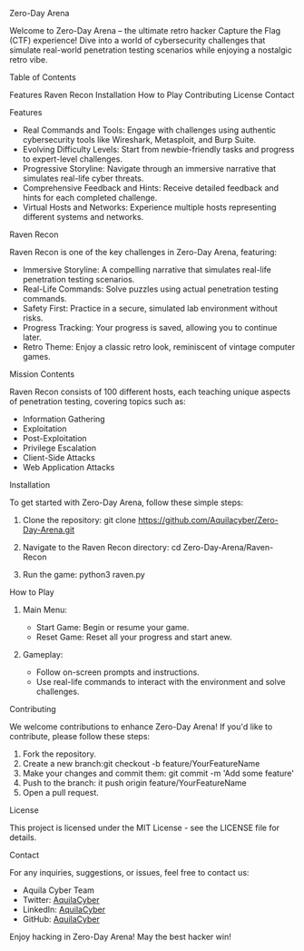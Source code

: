
Zero-Day Arena

Welcome to Zero-Day Arena – the ultimate retro hacker Capture the Flag (CTF) experience! Dive into a world of cybersecurity challenges that simulate real-world penetration testing scenarios while enjoying a nostalgic retro vibe.

Table of Contents

Features
Raven Recon
Installation
How to Play
Contributing
License
Contact

Features

- Real Commands and Tools: Engage with challenges using authentic cybersecurity tools like Wireshark, Metasploit, and Burp Suite.
- Evolving Difficulty Levels: Start from newbie-friendly tasks and progress to expert-level challenges.
- Progressive Storyline: Navigate through an immersive narrative that simulates real-life cyber threats.
- Comprehensive Feedback and Hints: Receive detailed feedback and hints for each completed challenge.
- Virtual Hosts and Networks: Experience multiple hosts representing different systems and networks.

Raven Recon

Raven Recon is one of the key challenges in Zero-Day Arena, featuring:

- Immersive Storyline: A compelling narrative that simulates real-life penetration testing scenarios.
- Real-Life Commands: Solve puzzles using actual penetration testing commands.
- Safety First: Practice in a secure, simulated lab environment without risks.
- Progress Tracking: Your progress is saved, allowing you to continue later.
- Retro Theme: Enjoy a classic retro look, reminiscent of vintage computer games.

Mission Contents

Raven Recon consists of 100 different hosts, each teaching unique aspects of penetration testing, covering topics such as:

- Information Gathering
- Exploitation
- Post-Exploitation
- Privilege Escalation
- Client-Side Attacks
- Web Application Attacks

Installation

To get started with Zero-Day Arena, follow these simple steps:

1. Clone the repository:
   git clone https://github.com/Aquilacyber/Zero-Day-Arena.git

2. Navigate to the Raven Recon directory:
   cd Zero-Day-Arena/Raven-Recon

3. Run the game: 
   python3 raven.py

How to Play

1. Main Menu:
   - Start Game: Begin or resume your game.
   - Reset Game: Reset all your progress and start anew.

2. Gameplay:
   - Follow on-screen prompts and instructions.
   - Use real-life commands to interact with the environment and solve challenges.

Contributing

We welcome contributions to enhance Zero-Day Arena! If you'd like to contribute, please follow these steps:

1. Fork the repository.
2. Create a new branch:git checkout -b feature/YourFeatureName
3. Make your changes and commit them: git commit -m 'Add some feature'
4. Push to the branch: it push origin feature/YourFeatureName
5. Open a pull request.

License

This project is licensed under the MIT License - see the LICENSE file for details.

Contact

For any inquiries, suggestions, or issues, feel free to contact us:

- Aquila Cyber Team
- Twitter: [AquilaCyber](https://twitter.com/AquilaCyber)
- LinkedIn: [AquilaCyber](https://www.linkedin.com/company/AquilaCyber)
- GitHub: [AquilaCyber](https://github.com/Aquilacyber)

Enjoy hacking in Zero-Day Arena! May the best hacker win!